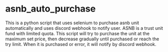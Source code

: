 # asnb_auto_purchase
This is a python script that uses selenium to purchase asnb unit automatically and uses discord webhook to notify user. ASNB is a trust unit fund with limited quota. This script will try to purchase the unit at the maximum set price, then decrease gradually until purchased or reach the try limit. When it is purchased or error, it will notify by discord webhook.
